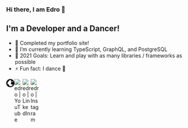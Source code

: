 ### Hi there, I am Edro 👋

## I'm a Developer and a Dancer!

- 🔭 Completed my portfolio site! 
- 🌱 I’m currently learning TypeScript, GraphQL, and PostgreSQL
- 🥅 2021 Goals: Learn and play with as many libraries / frameworks as possible
- ⚡ Fun fact: I dance 💃

[<img align="left" alt="portfolio" width="22px" src="https://raw.githubusercontent.com/iconic/open-iconic/master/svg/globe.svg" />][website]
[<img align="left" alt="edro | YouTube" width="22px" src="https://cdn.jsdelivr.net/npm/simple-icons@v3/icons/youtube.svg" />][youtube]
[<img align="left" alt="edro | LinkedIn" width="22px" src="https://cdn.jsdelivr.net/npm/simple-icons@v3/icons/linkedin.svg" />][linkedin]
[<img align="left" alt="edro | Instagram" width="22px" src="https://cdn.jsdelivr.net/npm/simple-icons@v3/icons/instagram.svg" />][instagram]

[website]: https://edrogonzales.com/
[youtube]: https://www.youtube.com/channel/UCDJ0HAsXmfvLWUWC9IDwgbA
[instagram]: https://www.instagram.com/nog.e/
[linkedin]: https://www.linkedin.com/in/edrogonzales/
